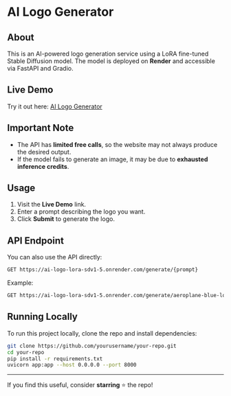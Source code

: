 # AI Logo Generator

## About
This is an AI-powered logo generation service using a LoRA fine-tuned Stable Diffusion model. The model is deployed on **Render** and accessible via FastAPI and Gradio.

## Live Demo
Try it out here: [AI Logo Generator](https://ai-logo-lora-sdv1-5.onrender.com)

## Important Note
- The API has **limited free calls**, so the website may not always produce the desired output.
- If the model fails to generate an image, it may be due to **exhausted inference credits**.

## Usage
1. Visit the **Live Demo** link.
2. Enter a prompt describing the logo you want.
3. Click **Submit** to generate the logo.

## API Endpoint
You can also use the API directly:
```bash
GET https://ai-logo-lora-sdv1-5.onrender.com/generate/{prompt}
```
Example:
```bash
GET https://ai-logo-lora-sdv1-5.onrender.com/generate/aeroplane-blue-logo
```

## Running Locally
To run this project locally, clone the repo and install dependencies:
```bash
git clone https://github.com/yourusername/your-repo.git
cd your-repo
pip install -r requirements.txt
uvicorn app:app --host 0.0.0.0 --port 8000
```

---
If you find this useful, consider **starring** ⭐ the repo!


